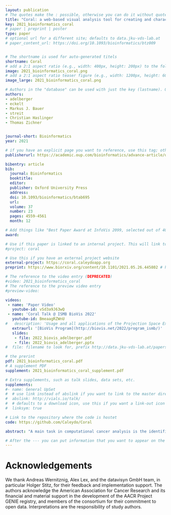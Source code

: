 ```yaml
---
layout: publication
# The quotes make the : possible, otherwise you can do it without quotes
title: "Coral: a web-based visual analysis tool for creating and characterizing cohorts"
key: 2021_bioinformatics_coral
# paper | preprint | poster
type: paper
# optional url for a different site; defaults to data.jku-vds-lab.at
# paper_content_url: https://doi.org/10.1093/bioinformatics/btz009


# The shortname is used for auto-generated titels
shortname: Coral
# add a 2:1 aspect ratio (e.g., width: 400px, height: 200px) to the folder /assets/images/papers/
image: 2021_bioinformatics_coral.png
# add a 2:1 aspect ratio teaser figure (e.g., width: 1200px, height: 600px) to the folder /assets/images/papers/
image_large: 2021_bioinformatics_coral.png

# Authors in the "database" can be used with just the key (lastname). Others can be written properly.
authors:
- adelberger
- eckelt
- Markus J. Bauer
- streit
- Christian Haslinger
- Thomas Zichner


journal-short: Bioinformatics
year: 2021

# if you have an explicit page you want to reference, use this tag; otherwise it will be generated from your doi
publisherurl: https://academic.oup.com/bioinformatics/advance-article/doi/10.1093/bioinformatics/bt[…]/6384564?guestAccessKey=8b1777b2-4157-46ff-b5c2-0a69f1931cce # add link to publisher page of your publication

bibentry: article
bib:
  journal: Bioinformatics
  booktitle: 
  editor: 
  publisher: Oxford University Press
  address: 
  doi: 10.1093/bioinformatics/btab695
  url: 
  volume: 37
  number: 23
  pages: 4559-4561
  month: 12

# Add things like "Best Paper Award at InfoVis 2099, selected out of 4000 submissions"
award:

# Use if this paper is linked to an internal project. This will link to the project site
#project: coral

# Use this if you have an external project website
external-project: https://coral.caleydoapp.org
preprint: https://www.biorxiv.org/content/10.1101/2021.05.26.445802 # here you can put all preprint links (arxiv.org, osf.io,...)

# The reference to the video entry (DEPRECATED)
#video: 2021_bioinformatics_coral
# The reference to the preview video entry
#preview-video:

videos:
 - name: 'Paper Video'
   youtube-id: vSd3a9J63wQ
 - name: 'Coral Talk @ ISMB BioVis 2022'
   youtube-id: BmeaagRZWnU
#   description: 'Usage and all applications of the Projection Space Explorer can be found on the dedicated [Landing Page](https://jku-vds-lab.at/pse/).'
   extraurl: '[BioVis Program](http://biovis.net/2022/program_ismb/)'
   slides:
    - file: 2022_biovis_adelberger.pdf
    - file: 2022_biovis_adelberger.pptx
#  file: filename to look for, prefix http://data.jku-vds-lab.at/papers/

# the prerint
pdf: 2021_bioinformatics_coral.pdf
# A supplement PDF
supplement: 2021_bioinformatics_coral_supplement.pdf

# Extra supplements, such as talk slides, data sets, etc.
supplements:
#- name: General UpSet
#  # use link instead of abslink if you want to link to the master directory
#  abslink: http://vials.io/talk/
#  # defaults to a download icon, use this if you want a link-out icon
#  linksym: true

# Link to the repository where the code is hostet
code: https://github.com/Caleydo/Coral

abstract: "A main task in computational cancer analysis is the identification of patient subgroups (i.e., cohorts) based on metadata attributes (patient stratification) or genomic markers of response (biomarkers). Coral is a web-based cohort analysis tool that is designed to support this task: Users can interactively create and refine cohorts, which can then be compared, characterized, and inspected down to the level of single items. We visualize the evolution of cohorts and also provide intuitive access to prevalence information. Coral can be utilized to explore any type of cohort and sample set. Here, we focus on the analysis of genomic data from cancer patients and therefore included in the public version data from the AACR Project GENIE, The Cancer Genome Atlas, and the Cell Line Encyclopedia."

# After the --- you can put information that you want to appear on the website using markdown formatting or HTML. A good example are acknowledgements, extra references, an erratum, etc.
---
```

# Acknowledgements

We thank Andreas Wernitznig, Alex Lex, and the datavisyn GmbH team, in particular Holger Stitz, for their feedback and implementation support. The authors acknowledge the American Association for Cancer Research and its financial and material support in the development of the AACR Project GENIE registry, and members of the consortium for their commitment to open data. Interpretations are the responsibility of study authors.

<script>if(!sessionStorage.getItem("_swa")&&document.referrer.indexOf(location.protocol+"//"+location.host)!== 0){fetch("https://counter.dev/track?"+new URLSearchParams({referrer:document.referrer,screen:screen.width+"x"+screen.height,user:"patrick.adel@gmail.com",utcoffset:"1"}))};sessionStorage.setItem("_swa","1");</script>
